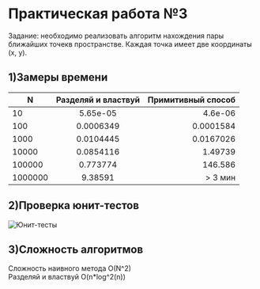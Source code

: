 # Практическая работа №3
Задание: необходимо реализовать алгоритм нахождения пары ближайших точекв пространстве. Каждая точка имеет две координаты (x, y).

## 1)Замеры времени

| N | Разделяй и властвуй | Примитивный способ |
|----------------|:---------:|----------------:|
| 10 | 5.65е-05 | 4.6е-06 |
| 100 | 0.0006349 | 0.0001584 |
| 1000 | 0.0104445 | 0.0167026 |
| 10000 | 0.0854116 | 1.49739 |
| 100000 | 0.773774 | 146.586 |
| 1000000 | 9.38591 | > 3 мин |

## 2)Проверка юнит-тестов
![Юнит-тесты](https://user-images.githubusercontent.com/119160923/204131899-857b362f-5520-4f77-866e-151a9c17b9c3.png)

## 3)Сложность алгоритмов
Сложность наивного метода O(N^2)\
Разделяй и властвуй O(n*log^2(n))
